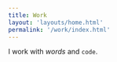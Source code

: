 ```yaml
---
title: Work
layout: 'layouts/home.html'
permalink: '/work/index.html'
---
```


I work with _words_ and `code`.